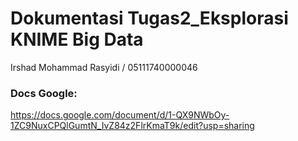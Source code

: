 # Dokumentasi Tugas2_Eksplorasi KNIME Big Data

Irshad Mohammad Rasyidi / 05111740000046

### Docs Google:
https://docs.google.com/document/d/1-QX9NWbOy-1ZC9NuxCPQlGumtN_IvZ84z2FlrKmaT9k/edit?usp=sharing
